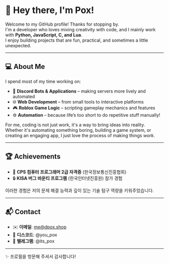 # 👋 Hey there, I'm Pox!

Welcome to my GitHub profile! Thanks for stopping by.  
I'm a developer who loves mixing creativity with code, and I mainly work with **Python, JavaScript, C, and Lua**.  
I enjoy building projects that are fun, practical, and sometimes a little unexpected.

---

## 💻 About Me
I spend most of my time working on:
- 🤖 **Discord Bots & Applications** – making servers more lively and automated
- 🌐 **Web Development** – from small tools to interactive platforms
- 🎮 **Roblox Game Logic** – scripting gameplay mechanics and features
- ⚙️ **Automation** – because life’s too short to do repetitive stuff manually!

For me, coding is not just work, it's a way to bring ideas into reality. Whether it's automating something boring, building a game system, or creating an engaging app, I just love the process of making things *work*.

---

## 🏆 Achievements  
- 📜 **CPS 컴퓨터 프로그래머 2급 자격증** (한국정보통신진흥협회)  
- 🔒 **KISA 버그 바운티 프로그램** (한국인터넷진흥원) 참가 경험  

이러한 경험은 저의 문제 해결 능력과 깊이 있는 기술 탐구 역량을 키워주었습니다.  

---

## 📬 Contact  
- ✉️ **이메일**: me@dpox.shop  
- 💬 **디스코드**: @you_pox  
- 📡 **텔레그램**: @its_pox  


---

✨ 프로필을 방문해 주셔서 감사합니다!  
